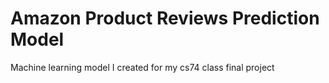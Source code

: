 # Amazon Product Reviews Prediction Model
Machine learning model I created for my cs74 class final project
